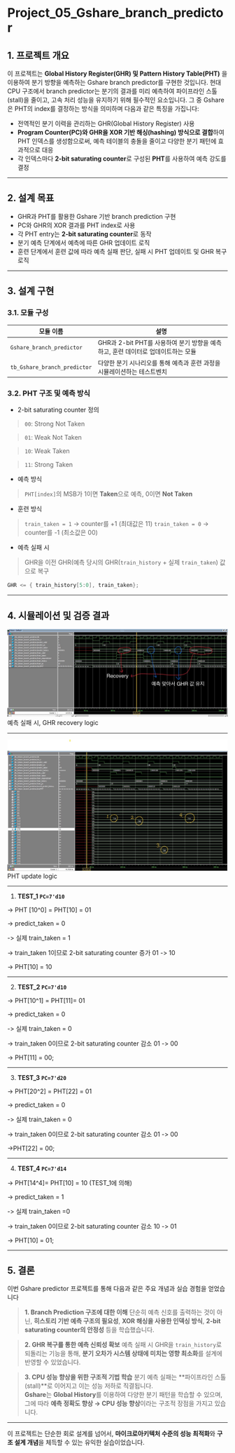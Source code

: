 # Project_05_Gshare_branch_predictor

## 1. 프로젝트 개요
이 프로젝트는 **Global History Register(GHR) 및 Pattern History Table(PHT)** 을 이용하여 분기 방향을 예측하는 Gshare branch predictor를 구현한 것입니다.
현대 CPU 구조에서 branch predictor는 분기의 결과를 미리 예측하여 파이프라인 스톨(stall)을 줄이고, 고속 처리 성능을 유지하기 위해 필수적인 요소입니다. 그 중 Gshare은 PHT의 index를 결정하는 방식을 의미하며 다음과 같은 특징을 가집니다:

* 전역적인 분기 이력을 관리하는 GHR(Global History Register) 사용
* **Program Counter(PC)와 GHR을 XOR 기반 해싱(hashing) 방식으로 결합**하여 PHT 인덱스를 생성함으로써, 예측 테이블의 충돌을 줄이고 다양한 분기 패턴에 효과적으로 대응
* 각 인덱스마다 **2-bit saturating counter**로 구성된 **PHT**를 사용하여 예측 강도를 결정

---

## 2. 설계 목표

* GHR과 PHT를 활용한 Gshare 기반 branch prediction 구현  
* PC와 GHR의 XOR 결과를 PHT index로 사용  
* 각 PHT entry는 **2-bit saturating counter**로 동작
* 분기 예측 단계에서 예측에 따른 GHR 업데이트 로직
* 훈련 단계에서 훈련 값에 따라 예측 실패 판단, 실패 시 PHT 업데이트 및 GHR 복구 로직

---

## 3. 설계 구현

### 3.1. 모듈 구성

| 모듈 이름   | 설명 |
|----------------------------|------|
| `Gshare_branch_predictor`  | GHR과 2-bit PHT를 사용하여 분기 방향을 예측하고, 훈련 데이터로 업데이트하는 모듈 |
| `tb_Gshare_branch_predictor` | 다양한 분기 시나리오를 통해 예측과 훈련 과정을 시뮬레이션하는 테스트벤치 |



### 3.2. PHT 구조 및 예측 방식

* 2-bit saturating counter 정의
> `00`: Strong Not Taken

> `01`: Weak Not Taken
 
> `10`: Weak Taken

> `11`: Strong Taken 


* 예측 방식

>`PHT[index]`의 MSB가 1이면 **Taken**으로 예측, 0이면 **Not Taken**

* 훈련 방식
  
> `train_taken = 1` → counter를 +1 (최대값은 11)
> `train_taken = 0` → counter를 -1 (최소값은 00)

* 예측 실패 시
  
> GHR을 이전 GHR(예측 당시의 GHR(`train_history` + 실제 `train_taken`) 값으로 복구

```verilog
GHR <= { train_history[5:0], train_taken}; 
```

---

## 4. 시뮬레이션 및 검증 결과

![예측 실패 시 recovery logic](sim_waves/1.recovery_logic.jpg)
예측 실패 시, GHR recovery logic

---

![PHT update logic](sim_waves/2.PHT_update_logic.jpg)
PHT update logic

---

1. **TEST_1 `PC=7'd10`**
   
-> PHT [10^0] = PHT[10] = 01 

-> predict_taken = 0

-> 실제 train_taken = 1

-> train_taken 1이므로 2-bit saturating counter 증가  01 -> 10

-> PHT[10] = 10

---

2. **TEST_2 `PC=7'd10`**
   
-> PHT[10^1] = PHT[11]= 01

-> predict_taken = 0

-> 실제 train_taken = 0

-> train_taken 0이므로 2-bit saturating counter 감소  01 -> 00

-> PHT[11] = 00;

---

3. **TEST_3 `PC=7'd20`**
   
-> PHT[20^2] = PHT[22] = 01

-> predict_taken = 0

-> 실제 train_taken = 0

-> train_taken 0이므로 2-bit saturating counter 감소  01 -> 00

->PHT[22] = 00;

---

4. **TEST_4 `PC=7'd14`**
   
-> PHT[14^4]= PHT[10] = 10  (TEST_1에 의해)

-> predict_taken = 1

-> 실제 train_taken =0

-> train_taken 0이므로 2-bit saturating counter 감소 10 -> 01

-> PHT[10] = 01;

---

## 5. 결론

이번 Gshare predictor 프로젝트를 통해 다음과 같은 주요 개념과 실습 경험을 얻었습니다

>**1. Branch Prediction 구조에 대한 이해**
>단순히 예측 신호를 출력하는 것이 아닌, **히스토리 기반 예측 구조의 필요성**, **XOR 해싱을 사용한 인덱싱 방식**, **2-bit saturating counter의 안정성** 등을 학습했습니다.

>**2. GHR 복구를 통한 예측 신뢰성 확보**
>예측 실패 시 GHR을 `train_history`로 되돌리는 기능을 통해, **분기 오차가 시스템 상태에 미치는 영향 최소화**를 설계에 반영할 수 있었습니다.

>**3. CPU 성능 향상을 위한 구조적 기법 학습**
>분기 예측 실패는 **파이프라인 스톨(stall)**로 이어지고 이는 성능 저하로 직결됩니다.  
>**Gshare**는 **Global History**를 이용하여 다양한 분기 패턴을 학습할 수 있으며, 그에 따라 **예측 정확도 향상 → CPU 성능 향상**이라는 구조적 장점을 가지고 있습니다.

---

이 프로젝트는 단순한 회로 설계를 넘어서, **마이크로아키텍처 수준의 성능 최적화**와 **구조 설계 개념**을 체득할 수 있는 유익한 실습이었습니다.




